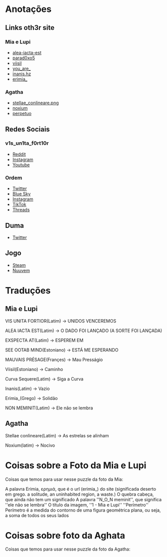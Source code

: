 # Anotações

## Links oth3r site
### Mia e Lupi
* [alea-iacta-est](oth3r.site/alea-iacta-est)
* [parad0xo5](oth3r.site/parad0xo5)
* [viisil](oth3r.site/viisil)
* [you_are_](oth3r.site/you_are_)
* [inanis.hz](oth3r.site/inanis.hz)
* [erimia_](oth3r.site/erimia_)

### Agatha
* [stellae_conlineare.png](oth3r.site/stellae_conlineare.png)
* [noxium](oth3r.site/noxium)
* [perpetuo](oth3r.site/perpetuo_)


## Redes Sociais
### v1s_un1ta_f0rt10r
* [Reddit](https://www.reddit.com/user/v1s_un1ta_f0rt10r/)
* [Instagram](https://www.instagram.com/v1s_un1ta_f0rt10r)
* [Youtube](https://www.youtube.com/@v1s_un1ta_f0rt10r)

### Ordem
* [Twitter](https://www.nuuvem.com/lp/pt/enigma-do-medo/)
* [Blue Sky](https://bsky.app/profile/ordemparanormal.com)
* [Instagram](https://www.instagram.com/ordemparanormal/)
* [TikTok](https://www.tiktok.com/@ordemparanormal)
* [Threads](https://www.threads.net/@ordemparanormal)

## Duma
* [Twitter](https://x.com/dumativa)

## Jogo
* [Steam](https://store.steampowered.com/app/1507580/)
* [Nuuvem](https://www.nuuvem.com/lp/pt/enigma-do-medo/)

# Traduções

## Mia e Lupi
VIS UNITA FORTIOR(Latim) -> UNIDOS VENCEREMOS

ALEA IACTA EST(Latim) -> O DADO FOI LANÇADO (A SORTE FOI LANÇADA)

EXSPECTA AT(Latim) -> ESPEREM EM

SEE OOTAB MIND(Estoniano) -> ESTÁ ME ESPERANDO

MAUVAIS PRÉSAGE(Françes) -> Mau Presságio

Viisil(Estoniano) -> Caminho

Curva Sequere(Latim) -> Siga a Curva

Inanis(Latim) -> Vazio

Erimia_(Grego) -> Solidão

NON MEMINIT(Latim) -> Ele não se lembra


## Agatha

Stellae conlineare(Latim) -> As estrelas se alinham

Noxium(latim) -> Nocivo

# Coisas sobre a Foto da Mia e Lupi
Coisas que temos para usar nesse puzzle da foto da Mia:

A palavra Erimia, ερημιά, que é o url (erimia_) do site (significada deserto em grego. a solitude, an uninhabited region, a waste.)
O quebra cabeça, que ainda não tem um significado
A palavra ''N_O_N meminit'', que significa ''ele não se lembra''
O título da imagem, ''1 - Mia e Lupi''
''Perímetro'' Perímetro é a medida do contorno de uma figura geométrica plana, ou seja, a soma de todos os seus lados

# Coisas sobre foto da Aghata
Coisas que temos para usar nesse puzzle da foto da Agatha: